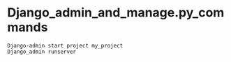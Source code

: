 # Django_admin_and_manage.py_commands

```
Django-admin start project my_project
Django_admin runserver
```